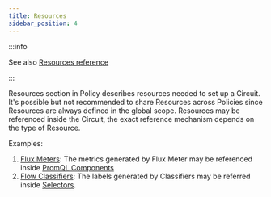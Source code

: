 ```yaml
---
title: Resources
sidebar_position: 4
---
```


<!-- Resources needed to support a Circuit -->

:::info

See also [Resources reference](/references/configuration/policy.md#v1-resources)

:::

Resources section in Policy describes resources needed to set up a Circuit. It's
possible but not recommended to share Resources across Policies since Resources
are always defined in the global scope. Resources may be referenced inside the
Circuit, the exact reference mechanism depends on the type of Resource.

Examples:

1. [Flux Meters][flux-meter]: The metrics generated by Flux Meter may be
   referenced inside [PromQL Components][promql-reference]
2. [Flow Classifiers][flow-classifier]: The labels generated by Classifiers may
   be referred inside [Selectors][selector-reference].

[flux-meter]: /concepts/flow-control/flux-meter.md
[flow-classifier]: /concepts/flow-control/flow-classifier.md
[promql-reference]: /references/configuration/policy.md#v1-prom-q-l
[selector-reference]: /references/configuration/policy.md#v1-selector
